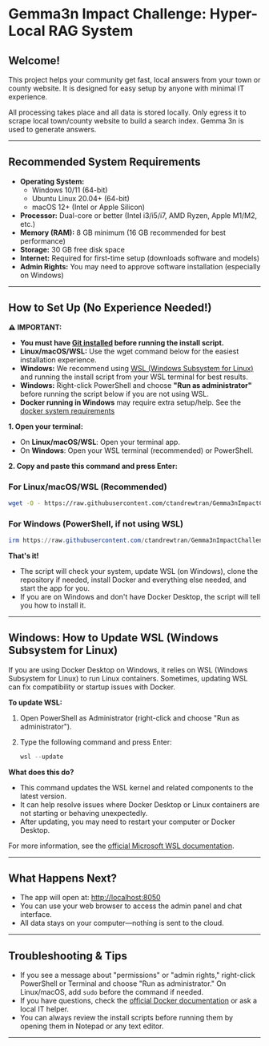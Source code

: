 # Gemma3n Impact Challenge: Hyper-Local RAG System

## Welcome!

This project helps your community get fast, local answers from your town or county website. It is designed for easy setup by anyone with minimal IT experience.

All processing takes place and all data is stored locally. Only egress it to scrape local town/county website to build a search index. Gemma 3n is used to generate answers.

---

## Recommended System Requirements

- **Operating System:**
  - Windows 10/11 (64-bit)
  - Ubuntu Linux 20.04+ (64-bit)
  - macOS 12+ (Intel or Apple Silicon)
- **Processor:** Dual-core or better (Intel i3/i5/i7, AMD Ryzen, Apple M1/M2, etc.)
- **Memory (RAM):** 8 GB minimum (16 GB recommended for best performance)
- **Storage:** 30 GB free disk space
- **Internet:** Required for first-time setup (downloads software and models)
- **Admin Rights:** You may need to approve software installation (especially on Windows)

---

## How to Set Up (No Experience Needed!)

**⚠️ IMPORTANT:**
- **You must have [Git installed](https://git-scm.com/download/) before running the install script.**
- **Linux/macOS/WSL:** Use the wget command below for the easiest installation experience.
- **Windows:** We recommend using [WSL (Windows Subsystem for Linux)](https://learn.microsoft.com/en-us/windows/wsl/) and running the install script from your WSL terminal for best results.
- **Windows:** Right-click PowerShell and choose **"Run as administrator"** before running the script below if you are not using WSL.
- **Docker running in Windows** may require extra setup/help. See the [docker system requirements](https://docs.docker.com/desktop/setup/install/windows-install/?uuid=97079F61-2695-4294-A2901AC32837#system-requirements)

**1. Open your terminal:**
- On **Linux/macOS/WSL**: Open your terminal app.
- On **Windows**: Open your WSL terminal (recommended) or PowerShell.

**2. Copy and paste this command and press Enter:**

### For Linux/macOS/WSL (Recommended)

```bash
wget -O - https://raw.githubusercontent.com/ctandrewtran/Gemma3nImpactChallenge/main/install.sh | bash
```

### For Windows (PowerShell, if not using WSL)

```powershell
irm https://raw.githubusercontent.com/ctandrewtran/Gemma3nImpactChallenge/main/install.ps1 | iex
```

**That's it!**
- The script will check your system, update WSL (on Windows), clone the repository if needed, install Docker and everything else needed, and start the app for you.
- If you are on Windows and don't have Docker Desktop, the script will tell you how to install it.

---

## Windows: How to Update WSL (Windows Subsystem for Linux)

If you are using Docker Desktop on Windows, it relies on WSL (Windows Subsystem for Linux) to run Linux containers. Sometimes, updating WSL can fix compatibility or startup issues with Docker.

**To update WSL:**

1. Open PowerShell as Administrator (right-click and choose "Run as administrator").
2. Type the following command and press Enter:

   ```powershell
   wsl --update
   ```

**What does this do?**
- This command updates the WSL kernel and related components to the latest version.
- It can help resolve issues where Docker Desktop or Linux containers are not starting or behaving unexpectedly.
- After updating, you may need to restart your computer or Docker Desktop.

For more information, see the [official Microsoft WSL documentation](https://learn.microsoft.com/en-us/windows/wsl/).

---

## What Happens Next?
- The app will open at: [http://localhost:8050](http://localhost:8050)
- You can use your web browser to access the admin panel and chat interface.
- All data stays on your computer—nothing is sent to the cloud.

---

## Troubleshooting & Tips
- If you see a message about "permissions" or "admin rights," right-click PowerShell or Terminal and choose "Run as administrator." On Linux/macOS, add `sudo` before the command if needed.
- If you have questions, check the [official Docker documentation](https://docs.docker.com/get-docker/) or ask a local IT helper.
- You can always review the install scripts before running them by opening them in Notepad or any text editor.

---
